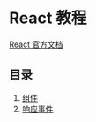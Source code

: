 # React 教程

[React 官方文档](https://zh-hans.react.dev/)

## 目录

1. [组件](.//组件.md)
1. [响应事件](.//响应事件.md)
